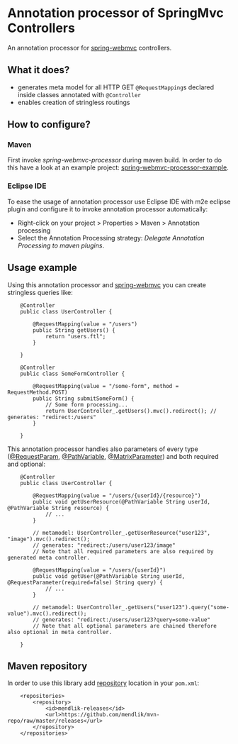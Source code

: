 Annotation processor of SpringMvc Controllers
=============================================

An annotation processor for [spring-webmvc](http://projects.spring.io/spring-framework/) controllers. 


What it does?
-------------

- generates meta model for all HTTP GET `@RequestMapping`s declared inside classes annotated with `@Controller`
- enables creation of stringless routings


How to configure?
-----------------

### Maven
First invoke *spring-webmvc-processor* during maven build. In order to do this have a look at an example project: [spring-webmvc-processor-example](https://github.com/mendlik/spring-webmvc-processor/blob/master/spring-webmvc-processor-example/pom.xml#L63).
 
### Eclipse IDE
To ease the usage of annotation processor use Eclipse IDE with m2e eclipse plugin and configure it to invoke annotation processor automatically:
* Right-click on your project > Properties > Maven > Annotation processing
* Select the Annotation Processing strategy: *Delegate Annotation Processing to maven plugins*. 


Usage example
-------------

Using this annotation processor and [spring-webmvc](http://projects.spring.io/spring-framework/) you can create stringless queries like:

		@Controller
		public class UserController {

			@RequestMapping(value = "/users")
			public String getUsers() {
				return "users.ftl";
			}

		}

		@Controller
		public class SomeFormController {

			@RequestMapping(value = "/some-form", method = RequestMethod.POST)
			public String submitSomeForm() {
				// Some form processing...
				return UserController_.getUsers().mvc().redirect(); // generates: "redirect:/users"
			}
		
		}

This annotation processor handles also parameters of every type ([@RequestParam](http://docs.spring.io/spring/docs/3.2.x/javadoc-api/org/springframework/web/bind/annotation/RequestParam.html), [@PathVariable](http://docs.spring.io/spring/docs/3.2.x/javadoc-api/org/springframework/web/bind/annotation/PathVariable.html), [@MatrixParameter](http://docs.spring.io/spring/docs/3.2.x/javadoc-api/org/springframework/web/bind/annotation/MatrixVariable.html)) and both required and optional:

		@Controller
		public class UserController {

			@RequestMapping(value = "/users/{userId}/{resource}")
			public void getUserResource(@PathVariable String userId, @PathVariable String resource) {
				// ...
			}

			// metamodel: UserController_.getUserResource("user123", "image").mvc().redirect(); 
			// generates: "redirect:/users/user123/image"
			// Note that all required parameters are also required by generated meta controller.

			@RequestMapping(value = "/users/{userId}")
			public void getUser(@PathVariable String userId, @RequestParameter(required=false) String query) {
				// ...
			}

			// metamodel: UserController_.getUsers("user123").query("some-value").mvc().redirect(); 
			// generates: "redirect:/users/user123?query=some-value"
			// Note that all optional parameters are chained therefore also optional in meta controller.
		
		}


Maven repository
----------------

In order to use this library add [repository](http://github.com/mendlik/mvn-repo) location in your `pom.xml`:

		<repositories>
		    <repository>
		        <id>mendlik-releases</id>
		        <url>https://github.com/mendlik/mvn-repo/raw/master/releases</url>
		    </repository>
		</repositories>

